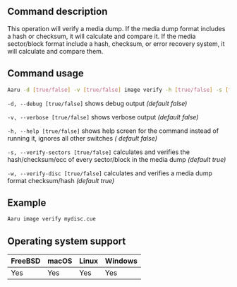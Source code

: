 ## Command description

This operation will verify a media dump. If the media dump format includes a hash or checksum, it will calculate and compare it. If the media sector/block format include a hash, checksum, or error recovery system, it will calculate and compare them.

## Command usage

```bash
Aaru -d [true/false] -v [true/false] image verify -h [true/false] -s [true/false] -w [true/false] 
```

<image-path>

```-d, --debug [true/false]``` shows debug output *(default false)*

```-v, --verbose [true/false]``` shows verbose output *(default false)*

```-h, --help [true/false]``` shows help screen for the command instead of running it, ignores all other switches *(
default false)*

```-s, --verify-sectors [true/false]``` calculates and verifies the hash/checksum/ecc of every sector/block in the media
dump *(default true)*

```-w, --verify-disc [true/false]``` calculates and verifies a media dump format checksum/hash *(default true)*

## Example

```bash
Aaru image verify mydisc.cue
```

## Operating system support

| FreeBSD | macOS | Linux | Windows |
| ------- | ----- | ----- | ------- |
| Yes     | Yes   | Yes   | Yes     |